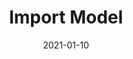 ---
layout: post
title: "Import Model"
date: 2021-01-10
excerpt: "OpenGL + Lua + C++"
tags: [OpenGL, C++]
comments: true
pagetype: 3
figure: import-model.png
---